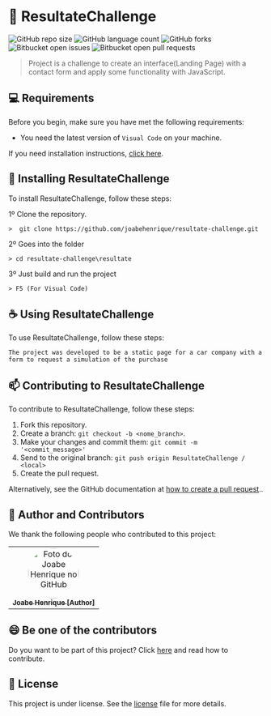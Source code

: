 # 🚙 ResultateChallenge

![GitHub repo size](https://img.shields.io/github/repo-size/joabehenrique/resultate-challenge?style=flat)
![GitHub language count](https://img.shields.io/github/languages/count/joabehenrique/resultate-challenge?style=flat)
![GitHub forks](https://img.shields.io/github/forks/joabehenrique/resultate-challenge?style=flat)
![Bitbucket open issues](https://img.shields.io/bitbucket/issues/joabehenrique/resultate-challenge?style=flat)
![Bitbucket open pull requests](https://img.shields.io/bitbucket/pr-raw/joabehenrique/resultate-challenge?style=flat)

> Project is a challenge to create an interface(Landing Page) with a contact form and apply some functionality with JavaScript.

## 💻 Requirements

Before you begin, make sure you have met the following requirements:

- You need the latest version of `Visual Code` on your machine.

If you need installation instructions, [click here](https://code.visualstudio.com/download).

## 🚀 Installing ResultateChallenge

To install ResultateChallenge, follow these steps:

1º Clone the repository.

```
>  git clone https://github.com/joabehenrique/resultate-challenge.git
```
2º Goes into the folder
```
> cd resultate-challenge\resultate
```
3º Just build and run the project
```
> F5 (For Visual Code)
```
## ☕ Using ResultateChallenge

To use ResultateChallenge, follow these steps:

```
The project was developed to be a static page for a car company with a form to request a simulation of the purchase
```

## 📫 Contributing to ResultateChallenge

To contribute to ResultateChallenge, follow these steps:

1. Fork this repository.
2. Create a branch: `git checkout -b <nome_branch>`.
3. Make your changes and commit them: `git commit -m '<commit_message>'`
4. Send to the original branch: `git push origin ResultateChallenge / <local>`
5. Create the pull request.

Alternatively, see the GitHub documentation at [how to create a pull request](https://help.github.com/en/github/collaborating-with-issues-and-pull-requests/creating-a-pull-request)..

## 🤝 Author and Contributors

We thank the following people who contributed to this project:

<table>
  <tr>
    <td align="center">
      <a href="https://github.com/joabehenrique">
        <img src="https://avatars3.githubusercontent.com/u/64988299" width="100px" style="border-radius: 90px" alt="Foto do Joabe Henrique no GitHub"/><br>
        <sub>
          <b>Joabe Henrique [Author]</b>
        </sub>
      </a>
    </td>
  </tr>
</table>

## 😄 Be one of the contributors<br>

Do you want to be part of this project? Click [here](https://github.com/joabehenrique/resultate-challenge/blob/main/CONTRIBUTING.md) and read how to contribute.

## 📝 License

This project is under license. See the [license](https://github.com/joabehenrique/resultate-challenge/blob/main/LICENSE.md) file for more details.

